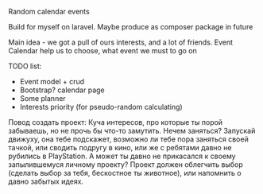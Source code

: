 Random calendar events

Build for myself on laravel. Maybe produce as composer package in future

Main idea - we got a pull of ours interests, and a lot of friends. Event Calendar help us to choose, what event we must to go on 


TODO list:

- Event model + crud
- Bootstrap? calendar page
- Some planner
- Interests priority (for pseudo-random calculating)

Повод создать проект:
Куча интересов, про которые ты порой забываешь, но не прочь бы что-то замутить. 
Нечем заняться? 
Запускай движуху, она тебе подскажет, возможно ли тебе пора заняться своей тачкой, или сводить подругу в кино, или же с ребятами давно не рубились в PlayStation. А может ты давно не прикасался к своему запылившемуся личному проекту?
Проект должен облегчить выбор (сделать выбор за тебя, бескостное ты животное), или напомнить о давно забытых идеях.
